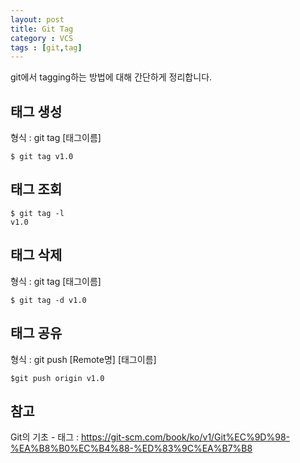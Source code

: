 ```yaml
---
layout: post
title: Git Tag
category : VCS
tags : [git,tag]
---
```

git에서 tagging하는 방법에 대해 간단하게 정리합니다.    

태그 생성
----

형식 : git tag [태그이름]

```vim
$ git tag v1.0
```

태그 조회
----

```vim
$ git tag -l
v1.0
```

태그 삭제
----

형식 : git tag [태그이름]

```vim
$ git tag -d v1.0
```

태그 공유
----

형식 : git push [Remote명] [태그이름]

```vim
$git push origin v1.0
```

참고
----
Git의 기초 - 태그 : <https://git-scm.com/book/ko/v1/Git%EC%9D%98-%EA%B8%B0%EC%B4%88-%ED%83%9C%EA%B7%B8>
